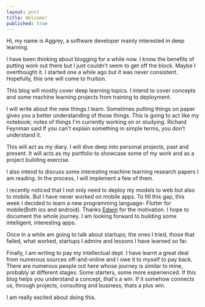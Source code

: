 ```yaml
---
layout: post
title: Welcome!
published: true
---
```

Hi, my name is Aggrey, a software developer mainly interested in deep learning. 

I have been thinking about blogging for a while now. I know the benefits of putting work out there but I just couldn't seem to get off the block. Maybe I overthought it. I started one a while ago but it was never consistent. Hopefully, this one will come to fruition.

This blog will mostly cover deep learning topics. I intend to cover concepts and some machine learning projects from training to deployment.

I will write about the new things I learn. Sometimes putting things on paper gives you a better understanding of those things. This is going to act like my notebook; notes of things I'm currently working on or studying. Richard Feynman said If you can’t explain something in simple terms, you don’t understand it. 

This will act as my diary. I will dive deep into personal projects, past and present. It will acts as my portfolio to showcase some of my work and as a project building exercise.

I also intend to discuss some interesting machine learning research papers I am reading. In the process, I will implement a few of them.

I recently noticed that I not only need to deploy my models to web but also to mobile. But I have never worked on mobile apps. To fill this gap, this week I decided to learn a new programming language- Flutter for mobile(Both ios and android). Thanks [Edwin](https://twitter.com/edwinbosire) for the motivation. I hope to document the whole journey. I am looking forward to building some intelligent, interesting apps.

Once in a while am going to talk about startups; the ones I tried, those that failed, what worked, startups I admire and lessons I have learned so far.

Finally, I am writing to pay my intellectual dept. I have learnt a great deal from numerous sources off-and-online and I owe it to myself to pay back. There are numerous people out here whose journey is similar to mine, probably at different stages. Some starters, some more experienced. If this blog helps you understand a concept, that's a win. If it somehow connects us, through projects, consulting and business, thats a plus win.

I am really excited about doing this. 